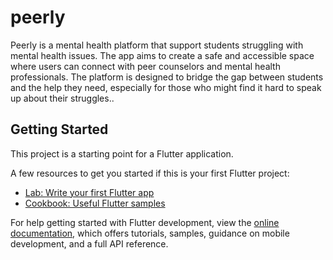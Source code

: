 # peerly

Peerly is a mental health platform that support students struggling with mental health issues. The app aims to create a safe and accessible space where users can connect with peer counselors and mental health professionals. The platform is designed to bridge the gap between students and the help they need, especially for those who might find it hard to speak up about their struggles..

## Getting Started

This project is a starting point for a Flutter application.

A few resources to get you started if this is your first Flutter project:

- [Lab: Write your first Flutter app](https://docs.flutter.dev/get-started/codelab)
- [Cookbook: Useful Flutter samples](https://docs.flutter.dev/cookbook)

For help getting started with Flutter development, view the
[online documentation](https://docs.flutter.dev/), which offers tutorials,
samples, guidance on mobile development, and a full API reference.

